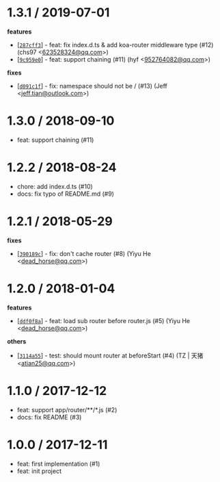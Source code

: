 
1.3.1 / 2019-07-01
==================

**features**
  * [[`287cff3`](http://github.com/eggjs/egg-router-plus/commit/287cff31640f8843e3d558f2d716ac805d1c7ad4)] - feat: fix index.d.ts & add koa-router middleware type (#12) (chs97 <<623528324@qq.com>>)
  * [[`9c959e0`](http://github.com/eggjs/egg-router-plus/commit/9c959e086371d3ee40f35368241de6831ad5882a)] - feat: support chaining (#11) (hyf <<952764082@qq.com>>)

**fixes**
  * [[`d091c1f`](http://github.com/eggjs/egg-router-plus/commit/d091c1f1c716fcdc280bde560d52cf520fcb44b1)] - fix: namespace should not be / (#13) (Jeff <<jeff.tian@outlook.com>>)

1.3.0 / 2018-09-10
==================

  * feat: support chaining (#11)

1.2.2 / 2018-08-24
==================

  * chore: add index.d.ts (#10)
  * docs: fix typo of README.md (#9)

1.2.1 / 2018-05-29
==================

**fixes**
  * [[`390189c`](http://github.com/eggjs/egg-router-plus/commit/390189c7ede62571aa94b5e615bc5547c881a79d)] - fix: don't cache router (#8) (Yiyu He <<dead_horse@qq.com>>)

1.2.0 / 2018-01-04
==================

**features**
  * [[`ddf0f8a`](http://github.com/eggjs/egg-router-plus/commit/ddf0f8a41ce45155a7b2c6035221a5eac721d5fc)] - feat: load sub router before router.js (#5) (Yiyu He <<dead_horse@qq.com>>)

**others**
  * [[`3114a55`](http://github.com/eggjs/egg-router-plus/commit/3114a55dd9214357eb1b26a99579cee198a89b67)] - test: should mount router at beforeStart (#4) (TZ | 天猪 <<atian25@qq.com>>)

1.1.0 / 2017-12-12
==================

  * feat: support app/router/**/*.js (#2)
  * docs: fix README (#3)

1.0.0 / 2017-12-11
==================

  * feat: first implementation (#1)
  * feat: init project
